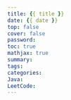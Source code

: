 ```yaml
---
title: {{ title }}
date: {{ date }}
top: false
cover: false
password:
toc: true
mathjax: true
summary:
tags:
categories:
Java:
LeetCode:
---
```

